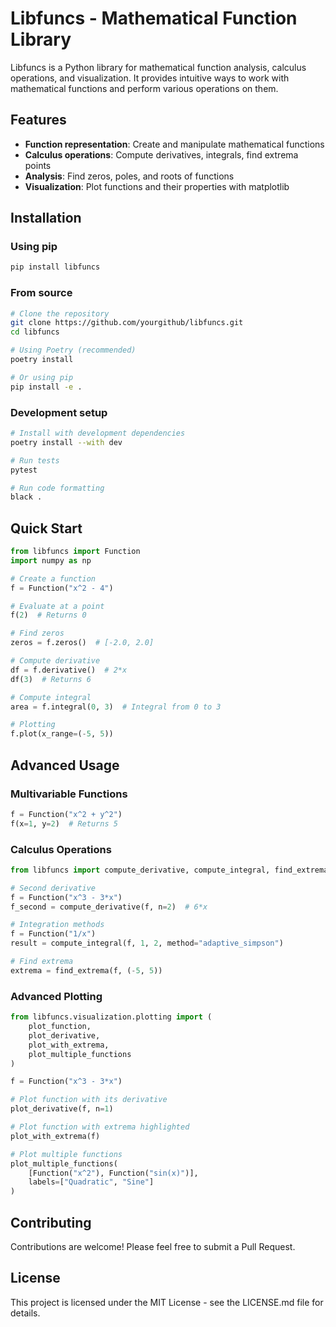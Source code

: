 # Libfuncs - Mathematical Function Library

Libfuncs is a Python library for mathematical function analysis, calculus operations, and visualization. It provides intuitive ways to work with mathematical functions and perform various operations on them.

## Features

- **Function representation**: Create and manipulate mathematical functions
- **Calculus operations**: Compute derivatives, integrals, find extrema points
- **Analysis**: Find zeros, poles, and roots of functions
- **Visualization**: Plot functions and their properties with matplotlib

## Installation

### Using pip

```bash
pip install libfuncs
```

### From source

```bash
# Clone the repository
git clone https://github.com/yourgithub/libfuncs.git
cd libfuncs

# Using Poetry (recommended)
poetry install

# Or using pip
pip install -e .
```

### Development setup

```bash
# Install with development dependencies
poetry install --with dev

# Run tests
pytest

# Run code formatting
black .
```

## Quick Start

```python
from libfuncs import Function
import numpy as np

# Create a function
f = Function("x^2 - 4")

# Evaluate at a point
f(2)  # Returns 0

# Find zeros
zeros = f.zeros()  # [-2.0, 2.0]

# Compute derivative
df = f.derivative()  # 2*x
df(3)  # Returns 6

# Compute integral
area = f.integral(0, 3)  # Integral from 0 to 3

# Plotting
f.plot(x_range=(-5, 5))
```

## Advanced Usage

### Multivariable Functions

```python
f = Function("x^2 + y^2")
f(x=1, y=2)  # Returns 5
```

### Calculus Operations

```python
from libfuncs import compute_derivative, compute_integral, find_extrema

# Second derivative
f = Function("x^3 - 3*x")
f_second = compute_derivative(f, n=2)  # 6*x

# Integration methods
f = Function("1/x")
result = compute_integral(f, 1, 2, method="adaptive_simpson")

# Find extrema
extrema = find_extrema(f, (-5, 5))
```

### Advanced Plotting

```python
from libfuncs.visualization.plotting import (
    plot_function, 
    plot_derivative,
    plot_with_extrema,
    plot_multiple_functions
)

f = Function("x^3 - 3*x")

# Plot function with its derivative
plot_derivative(f, n=1)

# Plot function with extrema highlighted
plot_with_extrema(f)

# Plot multiple functions
plot_multiple_functions(
    [Function("x^2"), Function("sin(x)")],
    labels=["Quadratic", "Sine"]
)
```

## Contributing

Contributions are welcome! Please feel free to submit a Pull Request.

## License

This project is licensed under the MIT License - see the LICENSE.md file for details.
